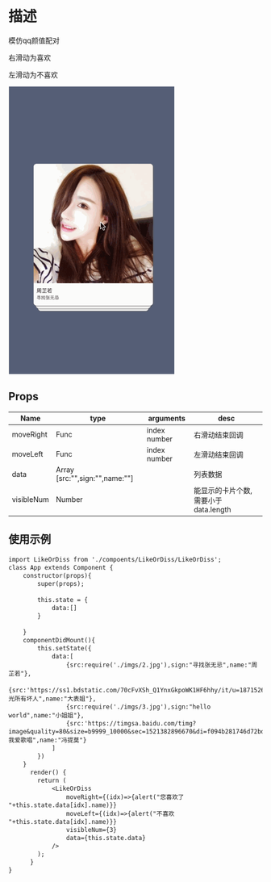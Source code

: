# 描述
模仿qq颜值配对

右滑动为喜欢

左滑动为不喜欢


![image](./show.gif)
## Props

Name | type | arguments | desc
---|---|---|---
moveRight | Func | index number| 右滑动结束回调
moveLeft | Func | index number|左滑动结束回调
data | Array [src:"",sign:"",name:""]||列表数据
visibleNum | Number  | |能显示的卡片个数,需要小于data.length

## 使用示例

```
import LikeOrDiss from './compoents/LikeOrDiss/LikeOrDiss';
class App extends Component {
    constructor(props){
        super(props);

        this.state = {
            data:[]
        }

    }
    componentDidMount(){
        this.setState({
            data:[
                {src:require('./imgs/2.jpg'),sign:"寻找张无忌",name:"周芷若"},
                {src:'https://ss1.bdstatic.com/70cFvXSh_Q1YnxGkpoWK1HF6hhy/it/u=1871526827,46354526&fm=27&gp=0.jpg',sign:"杀光所有坏人",name:"大表姐"},
                {src:require('./imgs/3.jpg'),sign:"hello world",name:"小姐姐"},
                {src:'https://timgsa.baidu.com/timg?image&quality=80&size=b9999_10000&sec=1521382896670&di=f094b281746d72bdd4e0d757f0346830&imgtype=0&src=http%3A%2F%2Ftvax1.sinaimg.cn%2Fcrop.0.0.1080.1080.1024%2F006RKM5sly8fgwmaicn1mj30u00u00ux.jpg',sign:" 我爱歌唱",name:"冯提莫"}
            ]
        })
    }
      render() {
        return (
            <LikeOrDiss
                moveRight={(idx)=>{alert("您喜欢了 "+this.state.data[idx].name)}}
                moveLeft={(idx)=>{alert("不喜欢 "+this.state.data[idx].name)}}
                visibleNum={3}
                data={this.state.data}
            />
        );
      }
}
```


